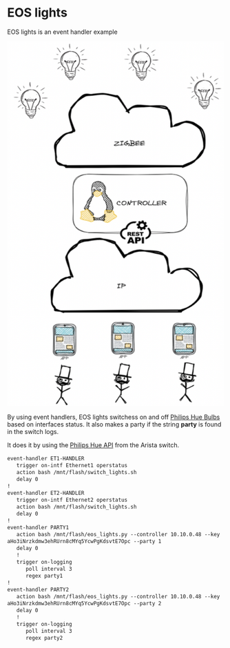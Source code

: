 # EOS lights
EOS lights is an event handler example

![Topology diagram](https://github.com/aristaiberia/acb21/blob/main/EOS%20lights/images/topology.png)

By using event handlers, EOS lights switchess on and off [Philips Hue Bulbs](https://www.philips-hue.com/) based on interfaces status. It also makes a party if the string **party** is found in the switch logs.

It does it by using the [Philips Hue API](https://developers.meethue.com/develop/get-started-2/) from the Arista switch.

```
event-handler ET1-HANDLER
   trigger on-intf Ethernet1 operstatus
   action bash /mnt/flash/switch_lights.sh
   delay 0
!
event-handler ET2-HANDLER
   trigger on-intf Ethernet2 operstatus
   action bash /mnt/flash/switch_lights.sh
   delay 0
!
event-handler PARTY1
   action bash /mnt/flash/eos_lights.py --controller 10.10.0.48 --key aHo3iNrzkdmw3ehRUrn8cMYq5YcwPgKdsvtE7Opc --party 1
   delay 0
   !
   trigger on-logging
      poll interval 3
      regex party1
!
event-handler PARTY2
   action bash /mnt/flash/eos_lights.py --controller 10.10.0.48 --key aHo3iNrzkdmw3ehRUrn8cMYq5YcwPgKdsvtE7Opc --party 2
   delay 0
   !
   trigger on-logging
      poll interval 3
      regex party2
```
